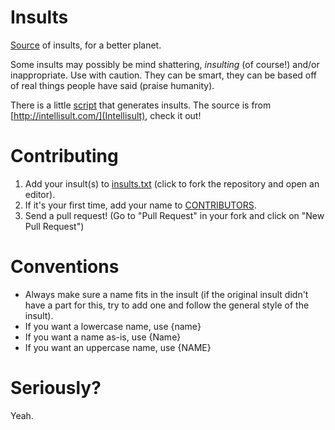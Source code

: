 Insults
=======

[Source](src/) of insults, for a better planet.

Some insults may possibly be mind shattering, _insulting_ (of course!) and/or inappropriate. Use with caution. They can be smart, they can be based off of real things people have said (praise humanity).

There is a little [script](src/intellisult.js) that generates insults. The source is from [http://intellisult.com/](Intellisult), check it out!

Contributing
============

1. Add your insult(s) to [insults.txt](https://github.com/TheUnknownOne/Insults/edit/master/src/insults.txt) (click to fork the repository and open an editor).
2. If it's your first time, add your name to [CONTRIBUTORS](https://github.com/TheUnknownOne/Insults/edit/master/CONTRIBUTORS).
3. Send a pull request! (Go to "Pull Request" in your fork and click on "New Pull Request")

Conventions
===========

* Always make sure a name fits in the insult (if the original insult didn't have a part for this, try to add one and follow the general style of the insult).
* If you want a lowercase name, use {name}
* If you want a name as-is, use {Name}
* If you want an uppercase name, use {NAME}

Seriously?
==========

Yeah.